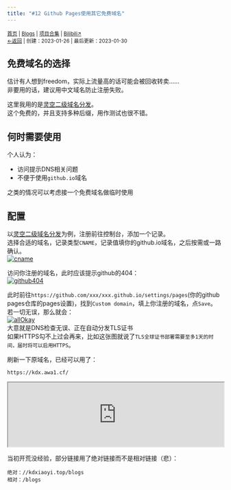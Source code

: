 ```yaml
---
title: "#12 Github Pages使用其它免费域名"
---
```

<small><a href="/">首页</a> | <a href="/blogs">Blogs</a> | <a href="/Project">项目合集</a> | <a href="https://space.bilibili.com/1987247870">Bilibili↗</a><br><a href="../../">←返回</a> |
 创建：2023-01-26 | 最后更新：2023-01-30</small><br>

## 免费域名的选择
估计有人想到freedom，实际上流量高的话可能会被回收转卖……<br>非要用的话，建议用中文域名防止注册失败。<br>

这里我用的是[灵空二级域名分发](//dns.liusui.ga/)。<br>
这个免费的，并且支持多种后缀，用作测试也很不错。
## 何时需要使用
个人认为：<br>
* 访问提示DNS相关问题
* 不便于使用`github.io`域名

之类的情况可以考虑接一个免费域名做临时使用
## 配置
以[灵空二级域名分发](//dns.liusui.ga/)为例，注册前往控制台，添加一个记录。<br>
选择合适的域名，记录类型`CNAME`，记录值填你的github.io域名，之后按需或一路确认。<br>
[![cname](https://s1.ax1x.com/2023/01/26/pSNSyQS.png "二级域名分发记录添加示例")](https://s1.ax1x.com/2023/01/26/pSNSyQS.png)

访问你注册的域名，此时应该提示github的404：<br>
[![github404](https://s1.ax1x.com/2023/01/26/pSNSRds.md.png "Github 404")](https://s1.ax1x.com/2023/01/26/pSNSRds.png)

此时前往`https://github.com/xxx/xxx.github.io/settings/pages`(你的github pages仓库的pages设置)，找到`Custom domain`，填上你注册的域名，点`Save`。<br>
若一切无误，那么就会：<br>
[![allOkay](https://s1.ax1x.com/2023/01/26/pSNSLw9.md.png "Github Pages自定义域名添加成功")](https://s1.ax1x.com/2023/01/26/pSNSLw9.png)<br>
大意就是DNS检查无误、正在自动分发TLS证书<br>
如果HTTPS勾不上过会再来，比如这张图就说了`TLS全球证书部署需要至多1天的时间，届时将可以启用HTTPS`。<br>

刷新一下原域名，已经可以用了：<br>
```url
https://kdx.awa1.cf/
```
<iframe width="100%" high="100%" src="https://kdx.awa1.cf/"></iframe>

当初开荒没经验，部分链接用了绝对链接而不是相对链接（悲）：
```text
绝对：//kdxiaoyi.top/blogs
相对：/blogs
```